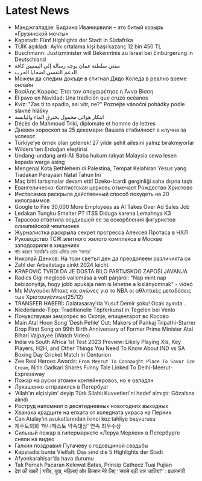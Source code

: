 # Latest News
-  Манджгаладзе: Бидзина Иванишвили – это битый козырь «Грузинской мечты»
-  Kapstadt: Fünf Highlights der Stadt in Südafrika
-  TÜİK açıkladı: Aylık ortalama kişi başı kazanç 12 bin 450 TL
-  Buschmann: Justizminister will Bekenntnis zu Israel bei Einbürgerung in Deutschland
-  مفتي سلطنة عمان يوجه رسالة إلى اليمنيين كافة
-  الدعم النفسي لضحايا الحرب
-  Можем да следим докъде в стигнал Дядо Коледа в реално време онлайн
-  Βασίλης Καρράς: Έτσι τον αποχαιρέτησε η Άννα Βίσση
-  El pavo en Navidad: Una tradición que cruzó océanos
-  Kvíz: "Zas ti to spadlo, asi vítr, ne?" Poznejte vánoční pohádky podle slavné hlášky
-  ابتكار هوائي محمول يخترق الماء واليابسة
-  Décès de Mahmoud Triki, diplomate et homme de lettres
-  Дневен хороскоп за 25 декември: Вашата стабилност е клучна за успехот
-  Türkiye’ye örnek olan gelenek! 27 yıldır şehit ailesini yalnız bırakmıyorlar
-  Wilders'ten Erdoğan eleştirisi
-  Undang-undang anti-Ali Baba hukum rakyat Malaysia sewa lesen kepada warga asing
-  Mengenal Kota Bethlehem di Palestina, Tempat Kelahiran Yesus yang Tiadakan Perayaan Natal Tahun Ini
-  Maç bitti tartışmalar devam etti! Dzeko-Icardi gerginliği saha dışına taştı
-  Евангелическо-баптистская церковь отмечает Рождество Христово
-  Инстасамка раскрыла действенный способ похудеть на 20 килограммов
-  Google to Fire 30,000 More Employees as AI Takes Over Ad Sales Job
-  Ledakan Tungku Smelter PT ITSS Diduga karena Lemahnya K3
-  Тарасова ответила осудившей ее за оскорбления фигуристов олимпийской чемпионке
-  Журналистка раскрыла секрет прогресса Алексея Протаса в НХЛ
-  Руководство ТСЖ элитного жилого комплекса в Москве заподозрили в хищениях
-  পাঁচ কারণে ‘ডানকি’র চেয়ে এগিয়ে গেল ‘সালার’
-  Николай Денков: На този светъл ден да преодолеем различията си
-  Zahl der Arbeitstage sinkt 2024 leicht
-  KRAPOVIĆ TVRDI DA JE DOSTA BILO PARTIJSKOG ZAPOŠLJAVANJA
-  Radics Gigi meglepő vallomása a volt párjáról: "Nap mint nap bebizonyítja, hogy jobb apukája nem is lehetne a kislányomnak" - videó
-  Με Μιλγουόκι Μπακς και αγώνες για το ΝΒΑ οι αθλητικές μεταδόσεις των Χριστουγέννων(25/12)
-  TRANSFER HABERİ: Galatasaray'da Yusuf Demir şoku! Ocak ayında...
-  Niederlande-Tipp: Traditionelle Töpferkunst in Tegelen bei Venlo
-  Почувствуван земјотрес во Скопје, епицентарот во Косово
-  Main Atal Hoon Song ‘Desh Pehle’ Out: Makers of Pankaj Tripathi-Starrer Drop First Song on 99th Birth Anniversary of Former Prime Minister Atal Bihari Vajpayee (Watch Video)
-  India vs South Africa 1st Test 2023 Preview: Likely Playing XIs, Key Players, H2H, and Other Things You Need To Know About IND vs SA Boxing Day Cricket Match in Centurion
-  Zee Real Heroes Awards: `From Meerut To Connaught Place To Savor Ice Cream`, Nitin Gadkari Shares Funny Tale Linked To Delhi-Meerut-Expressway
-  Пожар на руски атомен контейнеровоз, но е овладян
-  Лукашенко отправился в Петербург
-  'Allah'ın elçisiyim' deyip Türk Silahlı Kuvvetleri'ni hedef almıştı: Gözaltına alındı
-  Роструд напомнил о десятидневных новогодних выходных
-  Хванаха крадците на елхата от коледната украса на Перник
-  Can Atalay'ın avukatlarından ikinci kez tahliye başvurusu
-  제주도의회 '매니페스토 약속대상' 연속 최우수상
-  Сильный пожар в гипермаркете «Леруа Мерлен» в Петербурге сняли на видео
-  Галкин поздравил Пугачеву с годовщиной свадьбы
-  Kapstadts bunte Vielfalt: Das sind die 5 Highlights der Stadt
-  Afyonkarahisar’da hava durumu
-  Tak Pernah Pacaran Kelewat Batas, Prinsip Catheez Tuai Pujian
-  देश की खबरें | गरीब, युवा, महिलाएं और किसान मेरे लिए ‘‘सबसे बड़ी चार जातियां’’ : प्रधानमंत्री
